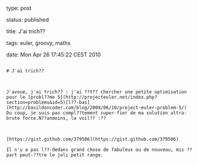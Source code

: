 type: post
status: published
title: J'ai trich?? 
tags: euler, groovy, maths
date: Mon Apr 26 17:45:22 CEST 2010
~~~~~~
# J'ai trich?? 

J'avoue, j'ai trich?? : j'ai ??t?? chercher une petite optimisation pour le [probl??me 5](http://projecteuler.net/index.php?section=problems&id=5)[l??-bas](http://basildoncoder.com/blog/2008/06/10/project-euler-problem-5/)  
Du coup, je suis pas compl??tement super-fier de ma solution ultra-brute force.N??anmoins, la voil?? :??



[https://gist.github.com/379506](https://gist.github.com/379506)

Il n'y a pas l??-dedans grand chose de fabuleux ou de nouveau, mis ?? part peut-??tre le joli petit range.